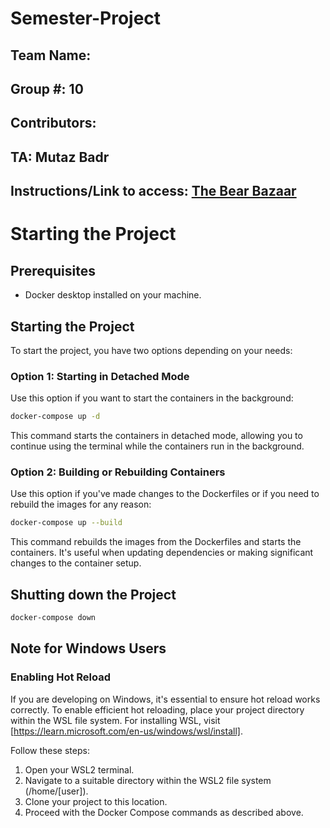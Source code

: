 # Semester-Project

## Team Name: <Insert Here>

## Group #: 10

## Contributors: <Insert Here>

## TA: Mutaz Badr

## Instructions/Link to access: [The Bear Bazaar](http://www.thebearbazaar.com)

# Starting the Project

## Prerequisites

- Docker desktop installed on your machine.

## Starting the Project

To start the project, you have two options depending on your needs:

### Option 1: Starting in Detached Mode

Use this option if you want to start the containers in the background:

```bash
docker-compose up -d
```

This command starts the containers in detached mode, allowing you to continue using the terminal while the containers run in the background.

### Option 2: Building or Rebuilding Containers

Use this option if you've made changes to the Dockerfiles or if you need to rebuild the images for any reason:

```bash
docker-compose up --build
```

This command rebuilds the images from the Dockerfiles and starts the containers. It's useful when updating dependencies or making significant changes to the container setup.

## Shutting down the Project

```bash
docker-compose down
```

## Note for Windows Users

### Enabling Hot Reload

If you are developing on Windows, it's essential to ensure hot reload works correctly. To enable efficient hot reloading, place your project directory within the WSL file system. For installing WSL, visit [https://learn.microsoft.com/en-us/windows/wsl/install].

Follow these steps:

1. Open your WSL2 terminal.
2. Navigate to a suitable directory within the WSL2 file system (/home/[user]).
3. Clone your project to this location.
4. Proceed with the Docker Compose commands as described above.
